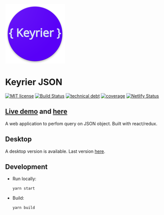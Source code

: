 ![logo](./public/logo_192.png)

# Keyrier JSON

[![MIT license](https://img.shields.io/badge/License-MIT-blue.svg)](https://lbesson.mit-license.org/)
[![Build Status](https://travis-ci.org/magoo-magoo/keyrier-json.svg?branch=master)](https://travis-ci.org/magoo-magoo/keyrier-json)
[![technical debt](https://sonarcloud.io/api/project_badges/measure?project=keyrier-json&metric=sqale_index)](https://sonarcloud.io/dashboard?id=keyrier-json)
[![coverage](https://sonarcloud.io/api/project_badges/measure?project=keyrier-json&metric=coverage)](https://sonarcloud.io/dashboard?id=keyrier-json)
[![Netlify Status](https://api.netlify.com/api/v1/badges/5aa1568f-9fcc-4964-803b-6a3b76e6f0cf/deploy-status)](https://app.netlify.com/sites/keyrier/deploys)

## [Live demo](https://magoo-magoo.github.io/keyrier-json) and [here](https://keyrier.magoo.dev)

A web application to perfom query on JSON object. Built with react/redux.

## Desktop

A desktop version is available. Last version [here](https://github.com/magoo-magoo/keyrier-json/releases/latest).

## Development

- Run locally:
  ```bash
  yarn start
  ```
- Build:
  ```bash
  yarn build
  ```
